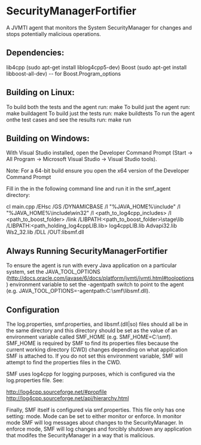 SecurityManagerFortifier
========================

A JVMTI agent that monitors the System SecurityManager for changes and stops potentially malicious operations.

Dependencies:
--------------------------------

lib4cpp (sudo apt-get install liblog4cpp5-dev)
Boost (sudo apt-get install libboost-all-dev) -- for Boost.Program_options

Building on Linux:
--------------------------------

To build both the tests and the agent run: make
To build just the agent run: make buildagent
To build just the tests run: make buildtests
To run the agent onthe test cases and see the results run: make run

Building on Windows:
--------------------------------

With Visual Studio installed, open the Developer Command Prompt (Start -> All Program -> Microsoft Visual Studio -> Visual Studio tools).

Note: For a 64-bit build ensure you open the x64 version of the Developer Command Prompt

Fill in the <blanks> in the following command line and run it in the smf_agent directory:

cl main.cpp /EHsc /GS /DYNAMICBASE /I "%JAVA_HOME%\include" /I "%JAVA_HOME%\include\win32" /I <path_to_log4cpp_includes> /I <path_to_boost_folder> /link /LIBPATH:<path_to_boost_folder>\stage\lib /LIBPATH:<path_holding_log4cppLIB.lib> log4cppLIB.lib Advapi32.lib Ws2_32.lib /DLL /OUT:libsmf.dll

Always Running SecurityManagerFortifier
--------------------------------
To ensure the agent is run with every Java application on a particular system, set the JAVA_TOOL_OPTIONS (http://docs.oracle.com/javase/6/docs/platform/jvmti/jvmti.html#tooloptions) environment variable to set the -agentpath switch to point to the agent (e.g. JAVA_TOOL_OPTIONS=-agentpath:C:\smf\libsmf.dll). 

Configuration
--------------------------------

The log.properties, smf.properties, and libsmf.(dll|so) files should all be in the same directory and this directory should be set as the value of an environment variable called SMF_HOME (e.g. SMF_HOME=C:\smf). SMF_HOME is required by SMF to find its properties files because the current working directory (CWD) changes depending on what application SMF is attached to. If you do not set this environment variable, SMF will attempt to find the properties files in the CWD.

SMF uses log4cpp for logging purposes, which is configured via the log.properties file. See:

http://log4cpp.sourceforge.net/#propfile
http://log4cpp.sourceforge.net/api/hierarchy.html

Finally, SMF itself is configured via smf.properties. This file only has one setting: mode. Mode can be set to either monitor or enforce. In monitor mode SMF will log messages about changes to the SecurityManager. In enforce mode, SMF will log changes and forcibly shutdown any application that modifes the SecurityManager in a way that is malicious.
